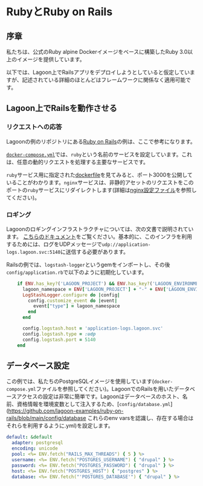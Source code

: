 # RubyとRuby on Rails

## 序章

私たちは、公式のRuby alpine Dockerイメージをベースに構築したRuby 3.0以上のイメージを提供しています。

以下では、Lagoon上でRailsアプリをデプロイしようとしていると仮定していますが、記述されている詳細のほとんどはフレームワークに関係なく適用可能です。

## Lagoon上でRailsを動作させる

### リクエストへの応答

Lagoonの例のリポジトリにある[Ruby on Rails](https://github.com/lagoon-examples/ruby-on-rails)の例は、ここで参考になります。

[`docker-compose.yml`](https://github.com/lagoon-examples/ruby-on-rails/blob/main/docker-compose.yml)では、`ruby`という名前のサービスを設定しています。これは、任意の動的リクエストを処理する主要なサービスです。

`ruby`サービス用に指定された[dockerfile](https://github.com/lagoon-examples/ruby-on-rails/blob/main/lagoon/ruby.dockerfile)を見てみると、ポート3000を公開していることがわかります。`nginx`サービスは、非静的アセットのリクエストをこのポートの`ruby`サービスにリダイレクトします(詳細は[nginx設定ファイル](https://github.com/lagoon-examples/ruby-on-rails/blob/main/lagoon/nginx/nginx.conf)を参照してください)。

### ロギング

Lagoonのロギングインフラストラクチャについては、次の文書で説明されています。 [こちらのドキュメント](../logging/logging.md)をご覧ください。基本的に、このインフラを利用するためには、ログをUDPメッセージで`udp://application-logs.lagoon.svc:5140`に送信する必要があります。

Railsの例では、`logstash-logger`というgemをインポートし、その後`config/application.rb`で以下のように初期化しています。

```ruby title="config/application.rb"
    if ENV.has_key?('LAGOON_PROJECT') && ENV.has_key?('LAGOON_ENVIRONMENT') then
      lagoon_namespace = ENV['LAGOON_PROJECT'] + "-" + ENV['LAGOON_ENVIRONMENT']
      LogStashLogger.configure do |config|
        config.customize_event do |event|
          event["type"] = lagoon_namespace
        end
      end

      config.logstash.host = 'application-logs.lagoon.svc'
      config.logstash.type = :udp
      config.logstash.port = 5140
    end
```

## データベース設定

この例では、私たちのPostgreSQLイメージを使用しています(`docker-compose.yml`ファイルを参照してください)。LagoonでのRailsを用いたデータベースアクセスの設定は非常に簡単です。Lagoonはデータベースのホスト、名前、資格情報を環境変数として注入するため、[`config/database.yml`](https://github.com/lagoon-examples/ruby-on-rails/blob/main/config/database これらのenv varsを認識し、存在する場合はそれらを利用するように.yml)を設定します。

```yaml title="config/database.yml"
default: &default
  adapter: postgresql
  encoding: unicode
  pool: <%= ENV.fetch("RAILS_MAX_THREADS") { 5 } %>
  username: <%= ENV.fetch("POSTGRES_USERNAME") { "drupal" } %>
  password: <%= ENV.fetch("POSTGRES_PASSWORD") { "drupal" } %>
  host: <%= ENV.fetch("POSTGRES_HOST") { "postgres" } %>
  database: <%= ENV.fetch("'POSTGRES_DATABASE'") { "drupal" } %>
```
